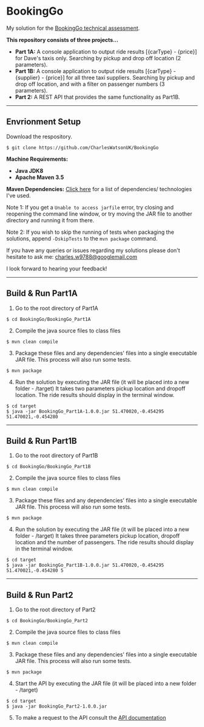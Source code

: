 # BookingGo

My solution for the [BookingGo technical assessment](https://github.com/rideways/technical_test).

**This repository consists of three projects...**
- **Part 1A:** A console application to output ride results [{carType} - {price}] for Dave's taxis only. Searching by pickup and drop off location (2 parameters).
- **Part 1B:** A console application to output ride results [{carType} - {supplier} - {price}] for all three taxi suppliers. Searching by pickup and drop off location, and with a filter on passenger numbers (3 parameters).
- **Part 2:** A REST API that provides the same functionality as Part1B.

---

## Envrionment Setup
Download the respository.
```
$ git clone https://github.com/CharlesWatsonUK/BookingGo
```
**Machine Requirements:**
- **Java JDK8**
- **Apache Maven 3.5**

**Maven Dependencies:**
[Click here](https://github.com/CharlesWatsonUK/BookingGo/blob/master/tech-dependencies.md) for a list of dependencies/ technologies I've used.


Note 1: If you get a ```Unable to access jarfile``` error, try closing and reopening the command line window, or try moving the JAR file to another directory and running it from there.

Note 2: If you wish to skip the running of tests when packaging the solutions, append ```-DskipTests``` to the ```mvn package``` command.

If you have any queries or issues regarding my solutions please don't hesitate to ask me: charles.w9788@googlemail.com

I look forward to hearing your feedback!

---

## Build & Run Part1A
1) Go to the root directory of Part1A
```
$ cd BookingGo/BookingGo_Part1A
```
2) Compile the java source files to class files
```
$ mvn clean compile
```
3) Package these files and any dependencies' files into a single executable JAR file.
This process will also run some tests.
```
$ mvn package
```
4) Run the solution by executing the JAR file (it will be placed into a new folder - /target)
It takes two parameters pickup location and dropoff location.
The ride results should display in the terminal window.
```
$ cd target
$ java -jar BookingGo_Part1A-1.0.0.jar 51.470020,-0.454295 51.470021,-0.454280
```

---

## Build & Run Part1B
1) Go to the root directory of Part1B
```
$ cd BookingGo/BookingGo_Part1B
```
2) Compile the java source files to class files
```
$ mvn clean compile
```
3) Package these files and any dependencies' files into a single executable JAR file.
This process will also run some tests.
```
$ mvn package
```
4) Run the solution by executing the JAR file (it will be placed into a new folder - /target)
It takes three parameters pickup location, dropoff location and the number of passengers.
The ride results should display in the terminal window.
```
$ cd target
$ java -jar BookingGo_Part1B-1.0.0.jar 51.470020,-0.454295 51.470021,-0.454280 5
```

---

## Build & Run Part2
1) Go to the root directory of Part2
```
$ cd BookingGo/BookingGo_Part2
```
2) Compile the java source files to class files
```
$ mvn clean compile
```
3) Package these files and any dependencies' files into a single executable JAR file.
This process will also run some tests.
```
$ mvn package
```
4) Start the API by executing the JAR file (it will be placed into a new folder - /target)
```
$ cd target
$ java -jar BookingGo_Part2-1.0.0.jar
```
5) To make a request to the API consult the [API documentation](https://github.com/CharlesWatsonUK/BookingGo/blob/master/api.md)
